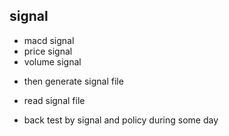 
## signal

- macd signal
- price signal
- volume signal

* then generate signal file

* read signal file

* back test by signal and policy during some day

